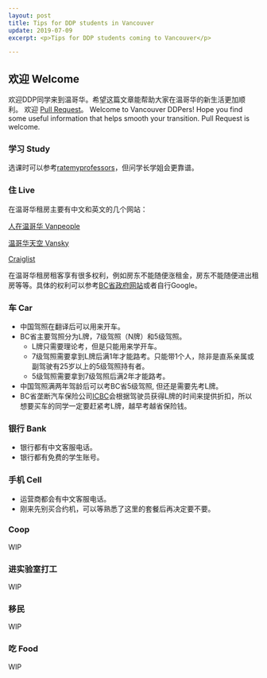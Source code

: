 ```yaml
---
layout: post
title: Tips for DDP students in Vancouver
update: 2019-07-09
excerpt: <p>Tips for DDP students coming to Vancouver</p>

---
```


## 欢迎 Welcome

欢迎DDP同学来到温哥华。希望这篇文章能帮助大家在温哥华的新生活更加顺利。 欢迎 [Pull Request](https://help.github.com/en/articles/about-pull-requests)。
Welcome to Vancouver DDPers!  Hope you find some useful information that helps smooth your transition.  Pull Request is welcome.

### 学习 Study
选课时可以参考[ratemyprofessors](https://www.ratemyprofessors.com/)，但问学长学姐会更靠谱。

### 住 Live

在温哥华租房主要有中文和英文的几个网站：

[人在温哥华 Vanpeople](https://www.vanpeople.com/c/list/1.html)

[温哥华天空 Vansky](https://www.vansky.com/info/ZFBG08.html)

[Craiglist](https://vancouver.craigslist.org/d/apts-housing-for-rent/search/apa)

在温哥华租房租客享有很多权利，例如房东不能随便涨租金，房东不能随便进出租房等等。具体的权利可以参考[BC省政府网站](https://www2.gov.bc.ca/gov/content/housing-tenancy/residential-tenancies)或者自行Google。

### 车 Car

* 中国驾照在翻译后可以用来开车。
* BC省主要驾照分为L牌，7级驾照（N牌）和5级驾照。
	* L牌只需要理论考，但是只能用来学开车。
	* 7级驾照需要拿到L牌后满1年才能路考。只能带1个人，除非是直系亲属或副驾驶有25岁以上的5级驾照持有者。
	* 5级驾照需要拿到7级驾照后满2年才能路考。
* 中国驾照满两年驾龄后可以考BC省5级驾照, 但还是需要先考L牌。
* BC省垄断汽车保险公司[ICBC](https://www.icbc.com/driver-licensing/new-drivers/Pages/Default.aspx)会根据驾驶员获得L牌的时间来提供折扣，所以想要买车的同学一定要赶紧考L牌，越早考越省保险钱。

### 银行 Bank

* 银行都有中文客服电话。
* 银行都有免费的学生账号。

### 手机 Cell

* 运营商都会有中文客服电话。
* 刚来先别买合约机，可以等熟悉了这里的套餐后再决定要不要。

### Coop
WIP

### 进实验室打工
WIP

### 移民
WIP

### 吃 Food
WIP